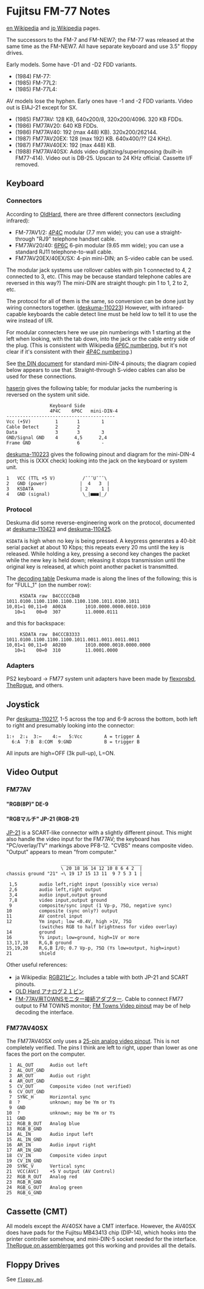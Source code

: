 Fujitsu FM-77 Notes
===================

[en Wikipedia][we-fm7] and [jp Wikipedia][wj-fm77] pages.

The successors to the FM-7 and FM-NEW7; the FM-77 was released at the
same time as the FM-NEW7. All have separate keyboard and use 3.5"
floppy drives.

Early models. Some have -D1 and -D2 FDD variants.

- (1984) FM-77:
- (1985) FM-77L2:
- (1985) FM-77L4:

AV models lose the hyphen. Early ones have -1 and -2 FDD variants.
Video out is EIAJ-21 except for SX.

- (1985) FM77AV: 128 KB, 640x200/8, 320x200/4096. 320 KB FDDs.
- (1986) FM77AV20: 640 KB FDDs.
- (1986) FM77AV40: 192 (max 448) KB). 320x200/262144.
- (1987) FM77AV20EX: 128 (max 192) KB. 640x400/?? (24 KHz).
- (1987) FM77AV40EX: 192 (max 448) KB.
- (1988) FM77AV40SX: Adds video digitizing/superimposing (built-in
  FM77-414). Video out is DB-25. Upscan to 24 KHz official. Cassette
  I/F removed.


Keyboard
--------

### Connectors

According to [OldHard][oh-kb], there are three different connectors
(excluding infrared):

- FM-77AV1/2: [4P4C] modular (7.7 mm wide); you can use a
  straight-through "RJ9" telephone handset cable.
- FM77AV20/40: [6P6C] 6-pin modular (9.65 mm wide); you can use a
  standard RJ11 telephone-to-wall cable.
- FM77AV20EX/40EX/SX: 4-pin mini-DIN; an S-video cable can be used.

The modular jack systems use rollover cables with pin 1 connected to
4, 2 connected to 3, etc. (This may be because standard telephone
cables are reversed in this way?) The mini-DIN are straight though:
pin 1 to 1, 2 to 2, etc.

The protocol for all of them is the same, so conversion can be done
just by wiring connectors together. ([deskuma-110223]) However, with
infrared-capable keyboards the cable detect line must be held low to
tell it to use the wire instead of I/R.

For modular connecters here we use pin numberings with 1 starting at
the left when looking, with the tab down, into the jack or the cable
entry side of the plug. (This is consistent with Wikipedia [6P6C
numbering][6P6Cpin], but it's not clear if it's consistent with their
[4P4C numbering][4P4Cpin].)

See [the DIN document][mini-din] for standard mini-DIN-4 pinouts; the
diagram copied below appears to use that. Straight-through S-video
cables can also be used for these connections.

[haserin] gives the following table; for modular jacks the numbering
is reversed on the system unit side.

                    Keyboard Side
                    4P4C    6P6C   mini-DIN-4
    ----------------------------------------
    Vcc (+5V)         1       1        1
    Cable Detect      2       2
    Data              3       3        3
    GND/Signal GND    4      4,5      2,4
    Frame GND                 6        -

[deskuma-110223] gives the following pinout and diagram for the
mini-DIN-4 port; this is (XXX check) looking into the jack on the
keyboard or system unit.

    1   VCC (TTL +5 V)          /¯¯¯U¯¯¯\ 
    2   GND (power)            |  4   3  |
    3   KSDATA                 | 2     1 |
    4   GND (signal)            \_|■■■|_/

### Protocol

Deskuma did some reverse-engineering work on the protocol, documented
at [deskuma-110423] and [deskuma-110425].

`KSDATA` is high when no key is being pressed. A keypress generates a
40-bit serial packet at about 10 Kbps; this repeats every 20 ms until
the key is released. While holding a key, pressing a second key
changes the packet while the new key is held down; releasing it stops
transmission until the original key is released, at which point
another packet is transmitted.

The [decoding table][deskuma-110425] Deskuma made is along the lines of
the following; this is for "FULL_1" (on the number row):

         KSDATA raw  B4CCCCCB4B  1011.0100.1100.1100.1100.1100.1100.1011.0100.1011
    10,01=1 00,11=0  A002A       1010.0000.0000.0010.1010
       10=1    00=0  307         11.0000.0111

and this for backspace:

         KSDATA raw  B4CCCB3333  1011.0100.1100.1100.1100.1011.0011.0011.0011.0011
    10,01=1 00,11=0  A0200       1010.0000.0010.0000.0000
       10=1    00=0  310         11.0001.0000

### Adapters

PS2 keyboard → FM77 system unit adapters have been made by
[flexonsbd], [TheRogue], and others.


Joystick
--------

Per [deskuma-110217], 1-5 across the top and 6-9 across the bottom, both
left to right and presumably looking into the connector:

    1:↑  2:↓  3:←    4:→   5:Vcc        A = trigger A
      6:A  7:B  8:COM  9:GND            B = trigger B

All inputs are high=OFF (3k pull-up), L=ON.

[deskuma-110217]: https://deskuma.hatenadiary.org/entry/20110217/1297944245


Video Output
------------

### FM77AV

#### "RGB(8P)" DE-9

#### "RGBマルチ" JP-21 (RGB-21)

[JP-21] is a SCART-like connector with a slightly different pinout.
This might also handle the video input for the FM77AV; the keyboard
has "PC/overlay/TV" markings above PF8-12. "CVBS" means composite
video. "Output" appears to mean "from computer."

                        ______________________________
                        \ 20 18 16 14 12 10 8 6 4 2  |
    chassis ground "21" →\ 19 17 15 13 11  9 7 5 3 1 |

     1,5        audio left,right input (possibly vice versa)
     2,6        audio left,right output
     3,4        audio input,output ground
     7,8        video input,output ground
     9          composite/sync input (1 Vp-p, 75Ω, negative sync)
    10          composite (sync only?) output
    11          AV control input
    12          Ym input; low <0.4V, high >1V, 75Ω
                (switches RGB to half brightness for video overlay)
    14          ground
    16          Ys input; low=ground, high=1V or more
    13,17,18    R,G,B ground
    15,19,20    R,G,B I/O; 0.7 Vp-p, 75Ω (Ys low=output, high=input)
    21          shield

Other useful references:
- ja Wikipedia: [RGB21ピン]. Includes a table with both JP-21 and
  SCART pinouts.
- [OLD Hard アナログ２１ピン][oh-a21]
- [FM-77AV用TOWNSモニター接続アダプター][fmavtw]. Cable to connect
  FM77 output to FM TOWNS monitor; [FM Towns Video pinout][towns] may
  be of help decoding the interface.

### FM77AV40SX

The FM77AV40SX only uses a [25-pin analog video pinout][deskuma-110215].
This is not completely verified. The pins I think are left to right,
upper than lower as one faces the port on the computer.

     1  AL_OUT      Audio out left
     2  AL_OUT_GND
     3  AR_OUT      Audio out right
     4  AR_OUT_GND
     5  CV_OUT      Composite video (not verified)
     6  CV_OUT_GND
     7  SYNC_H      Horizontal sync
     8  ?           unknown; may be Ym or Ys
     9  GND
    10  ?           unknown; may be Ym or Ys
    11  GND
    12  RGB_B_OUT   Analog blue
    13  RGB_B_GND
    14  AL_IN       Audio input left
    15  AL_IN_GND
    16  AR_IN       Audio input right
    17  AR_IN_GND
    18  CV_IN       Composite video input
    19  CV_IN_GND
    20  SYNC_V      Vertical sync
    21  VCC(AVC)    +5 V output (AV Control)
    22  RGB_R_OUT   Analog red
    23  RGB_R_GND
    24  RGB_G_OUT   Analog green
    25  RGB_G_GND


Cassette (CMT)
--------------

All models except the AV40SX have a CMT interface. However, the AV40SX
does have pads for the Fujitsu MB43413 chip (DIP-14), which hooks into
the printer controller somehow, and mini-DIN-5 socket needed for the
interface. [TheRogue on assemblergames][therogue] got this working and
provides all the details.


Floppy Drives
-------------

See [`floppy.md`](floppy.md).


<!-------------------------------------------------------------------->
[we-fm7]: https://en.wikipedia.org/wiki/FM-7
[wj-fm77]: https://ja.wikipedia.org/wiki/FM-7#FM-77

[4P4C]: https://en.wikipedia.org/wiki/Modular_connector#4P4C
[4P4Cpin]: https://en.wikipedia.org/wiki/Modular_connector#Handset_wiring
[6P6C]: https://en.wikipedia.org/wiki/Modular_connector#6P6C
[6P6Cpin]: https://en.wikipedia.org/wiki/Modular_connector#Pinout_2
[deskuma-110215]: https://deskuma.hatenadiary.org/entry/20110215/1297767641
[deskuma-110223]: https://deskuma.hatenadiary.org/entry/20110223/1298481079
[deskuma-110423]: https://deskuma.hatenadiary.org/entry/20110423/1303569035
[deskuma-110425]: https://deskuma.hatenadiary.org/entry/20110425/1303694255
[flexonsbd]: https://flexonsbd.blogspot.com/2019/07/fm77avps2.html
[haserin]: http://rpcg1.home.mindspring.com/difference.html#KEYBOARD
[mini-din]: ../../hw/din-connector.md#mini-din
[oh-kb]: https://www14.big.or.jp/~nijiyume/hard/jyoho/connect.htm#Keyboad

[RGB21ピン]: https://ja.wikipedia.org/wiki/RGB21ピン
[fmavtw]: http://dempa.jp/rgb/drug/fmavtw01.html
[jp-21]: https://en.wikipedia.org/wiki/SCART#JP-21
[oh-a21]: https://www14.big.or.jp/~nijiyume/hard/jyoho/connect/a21.htm
[towns]: http://www.hardwarebook.info/FM_Towns_Video

[therogue]: https://web.archive.org/web/20191113034711/assemblergames.com/threads/fm-77av40sx-ps-2-keyboard-adapter-and-rebuilding-the-cassette-interface.38216/
